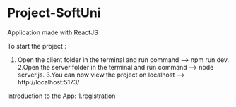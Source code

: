 # Project-SoftUni
Application made with ReactJS

To start the project :
1. Open the client folder in the terminal and run command -->
npm run dev.
2.Open the server folder in the terminal and run command -->
node server.js.
3.You can now view the project on localhost -->
http://localhost:5173/

Introduction to the App:
1.registration






